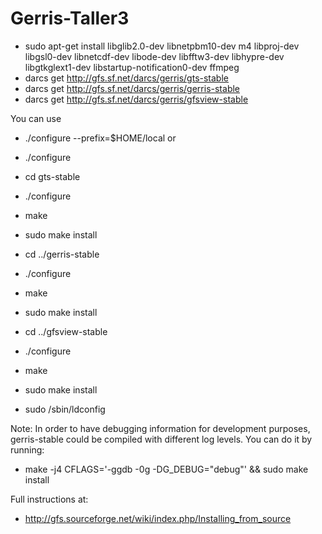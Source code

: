 # Gerris-Taller3


- sudo apt-get install libglib2.0-dev libnetpbm10-dev m4 libproj-dev libgsl0-dev libnetcdf-dev libode-dev libfftw3-dev libhypre-dev libgtkglext1-dev libstartup-notification0-dev ffmpeg
- darcs get http://gfs.sf.net/darcs/gerris/gts-stable
- darcs get http://gfs.sf.net/darcs/gerris/gerris-stable
- darcs get http://gfs.sf.net/darcs/gerris/gfsview-stable

You can use
- ./configure --prefix=$HOME/local
or
- ./configure

- cd gts-stable
- ./configure
- make
- sudo make install
- cd ../gerris-stable
- ./configure
- make
- sudo make install
- cd ../gfsview-stable
- ./configure
- make
- sudo make install
- sudo /sbin/ldconfig

Note:
In order to have debugging information for development purposes, gerris-stable could be compiled with different log levels. You can do it by running:
- make -j4 CFLAGS='-ggdb -0g -DG_DEBUG=\"debug\"' && sudo make install

Full instructions at:
 - http://gfs.sourceforge.net/wiki/index.php/Installing_from_source

